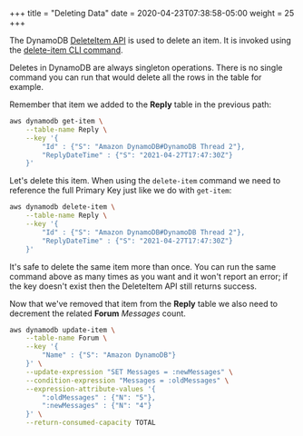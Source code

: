 +++
title = "Deleting Data"
date = 2020-04-23T07:38:58-05:00
weight = 25
+++

The DynamoDB [DeleteItem API](https://docs.aws.amazon.com/amazondynamodb/latest/APIReference/API_DeleteItem.html) is used to delete an item.  It is invoked using the [delete-item CLI command](https://docs.aws.amazon.com/cli/latest/reference/dynamodb/delete-item.html).

Deletes in DynamoDB are always singleton operations.  There is no single command you can run that would delete all the rows in the table for example.

Remember that item we added to the **Reply** table in the previous path:

```bash
aws dynamodb get-item \
    --table-name Reply \
    --key '{
        "Id" : {"S": "Amazon DynamoDB#DynamoDB Thread 2"},
        "ReplyDateTime" : {"S": "2021-04-27T17:47:30Z"}
    }'
```

Let's delete this item.  When using the `delete-item` command we need to reference the full Primary Key just like we do with `get-item`:

```bash
aws dynamodb delete-item \
    --table-name Reply \
    --key '{
        "Id" : {"S": "Amazon DynamoDB#DynamoDB Thread 2"},
        "ReplyDateTime" : {"S": "2021-04-27T17:47:30Z"}
    }'
```

It's safe to delete the same item more than once.  You can run the same command above as many times as you want and it won't report an error; if the key doesn't exist then the DeleteItem API still returns success.

Now that we've removed that item from the **Reply** table we also need to decrement the related **Forum** *Messages* count.

```bash
aws dynamodb update-item \
    --table-name Forum \
    --key '{
        "Name" : {"S": "Amazon DynamoDB"}
    }' \
    --update-expression "SET Messages = :newMessages" \
    --condition-expression "Messages = :oldMessages" \
    --expression-attribute-values '{
        ":oldMessages" : {"N": "5"},
        ":newMessages" : {"N": "4"}
    }' \
    --return-consumed-capacity TOTAL
```
